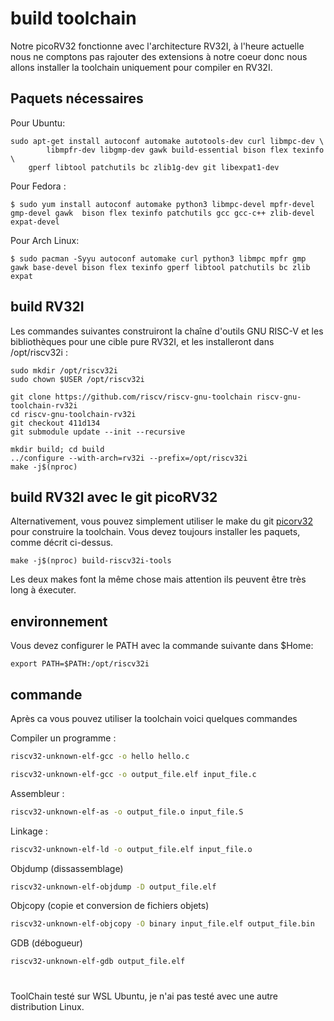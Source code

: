 # build toolchain
Notre picoRV32 fonctionne avec l'architecture RV32I, à l'heure actuelle nous ne comptons pas rajouter des extensions à notre coeur donc nous allons installer la toolchain uniquement pour compiler en RV32I.

## Paquets nécessaires 

Pour Ubuntu:
```
sudo apt-get install autoconf automake autotools-dev curl libmpc-dev \
        libmpfr-dev libgmp-dev gawk build-essential bison flex texinfo \
    gperf libtool patchutils bc zlib1g-dev git libexpat1-dev

```
Pour Fedora :

```
$ sudo yum install autoconf automake python3 libmpc-devel mpfr-devel gmp-devel gawk  bison flex texinfo patchutils gcc gcc-c++ zlib-devel expat-devel
```
Pour Arch Linux: 
```
$ sudo pacman -Syyu autoconf automake curl python3 libmpc mpfr gmp gawk base-devel bison flex texinfo gperf libtool patchutils bc zlib expat
```

## build RV32I

Les commandes suivantes construiront la chaîne d'outils GNU RISC-V et les bibliothèques pour une cible pure RV32I, et les installeront dans /opt/riscv32i :

```
sudo mkdir /opt/riscv32i
sudo chown $USER /opt/riscv32i

git clone https://github.com/riscv/riscv-gnu-toolchain riscv-gnu-toolchain-rv32i
cd riscv-gnu-toolchain-rv32i
git checkout 411d134
git submodule update --init --recursive

mkdir build; cd build
../configure --with-arch=rv32i --prefix=/opt/riscv32i
make -j$(nproc)
```

## build RV32I avec le git picoRV32

Alternativement, vous pouvez simplement utiliser le make du git  [picorv32](https://github.com/YosysHQ/picorv32#files-in-this-repository) pour construire la toolchain. Vous devez toujours installer les paquets, comme décrit ci-dessus.

```
make -j$(nproc) build-riscv32i-tools 
```
Les deux makes font la même chose mais attention ils peuvent être très long à éxecuter.

## environnement

Vous devez configurer le PATH avec la commande suivante dans $Home:
```
export PATH=$PATH:/opt/riscv32i
```

## commande
Après ca vous pouvez utiliser la toolchain voici quelques commandes

Compiler un programme :

```bash
riscv32-unknown-elf-gcc -o hello hello.c
```


```bash
riscv32-unknown-elf-gcc -o output_file.elf input_file.c
```
Assembleur : 

```bash
riscv32-unknown-elf-as -o output_file.o input_file.S
```

Linkage :


```bash
riscv32-unknown-elf-ld -o output_file.elf input_file.o
```

Objdump (dissassemblage)

```bash
riscv32-unknown-elf-objdump -D output_file.elf
```


Objcopy (copie et conversion de fichiers objets)

```bash
riscv32-unknown-elf-objcopy -O binary input_file.elf output_file.bin
```

GDB (débogueur)

```bash
riscv32-unknown-elf-gdb output_file.elf
```

#

ToolChain testé sur WSL Ubuntu, je n'ai pas testé avec une autre distribution Linux.
